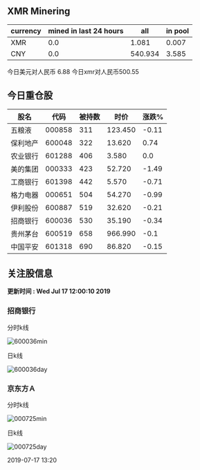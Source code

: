 ## XMR Minering

|currency|mined in last 24 hours|all|in pool|
|---|---|---|---|
|XMR|0.0|1.081|0.007|
|CNY|0.0|540.934|3.585|

今日美元对人民币 6.88	今日xmr对人民币500.55


## 今日重仓股 

|股名|代码|被持数|时价|涨跌%|
|---|---|---|---|---|
|五粮液|000858|311|123.450|-0.11|
|保利地产|600048|322|13.620|0.74|
|农业银行|601288|406|3.580|0.0|
|美的集团|000333|423|52.720|-1.49|
|工商银行|601398|442|5.570|-0.71|
|格力电器|000651|504|54.270|-0.99|
|伊利股份|600887|519|32.620|-0.21|
|招商银行|600036|530|35.190|-0.34|
|贵州茅台|600519|658|966.990|-0.1|
|中国平安|601318|690|86.820|-0.15|

## 关注股信息
**更新时间 : Wed Jul 17 12:00:10 2019**
### 招商银行 
分时k线

![600036min](http://image.sinajs.cn/newchart/min/n/sh600036.gif)

日k线

![600036day](http://image.sinajs.cn/newchart/daily/n/sh600036.gif)

### 京东方Ａ 
分时k线

![000725min](http://image.sinajs.cn/newchart/min/n/sz000725.gif)

日k线

![000725day](http://image.sinajs.cn/newchart/daily/n/sz000725.gif)

2019-07-17 13:20